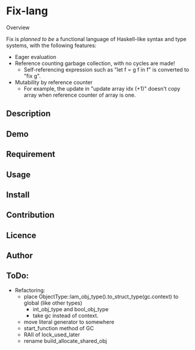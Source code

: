 Fix-lang
====

Overview

Fix is *planned to be* a functional language of Haskell-like syntax and type systems, with the following features:
- Eager evaluation
- Reference counting garbage collection, with no cycles are made!
    - Self-referencing expression such as "let f = g f in f" is converted to "fix g".
- Mutability by reference counter
    - For example, the update in "update array idx (+1)" doesn't copy array when reference counter of array is one.

## Description

## Demo

## Requirement

## Usage

## Install

## Contribution

## Licence

## Author

## ToDo:

* Refactoring:
    * place ObjectType::lam_obj_type().to_struct_type(gc.context) to global (like other types)
        * int_obj_type and bool_obj_type
        * take gc instead of context.
    * move literal generator to somewhere
    * start_function method of GC
    * RAII of lock_used_later
    * rename build_allocate_shared_obj